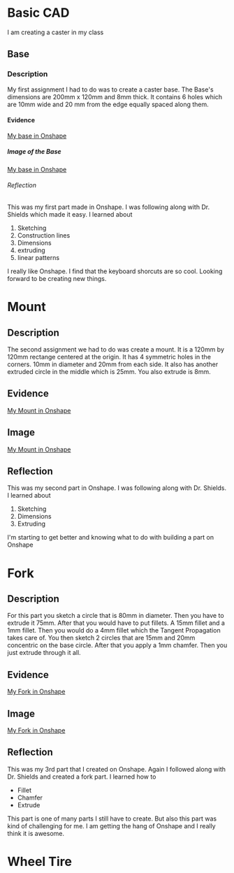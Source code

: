 # Basic CAD
I am creating a caster in my class
## Base
### Description
My first assignment I had to do was to create a caster base. The Base's dimensions are 200mm x 120mm and 8mm thick. It contains 6 holes which are 10mm wide and 20 mm from the edge equally spaced along them.
#### Evidence
[My base in Onshape](https://cvilleschools.onshape.com/documents/efb5fd0ad2c81a838d406cca/w/68ccbf6c7180e6312e6724d4/e/54b7e9e95570922b32e8a39d)
##### Image of the Base
[My base in Onshape](https://cvilleschools.onshape.com/documents/efb5fd0ad2c81a838d406cca/w/68ccbf6c7180e6312e6724d4/e/54b7e9e95570922b32e8a39d)
###### Reflection
This was my first part made in Onshape. I was following along with Dr. Shields which made it easy. I learned about
1. Sketching
2. Construction lines
3. Dimensions
4. extruding
5. linear patterns

I really like Onshape. I find that the keyboard shorcuts are so cool. Looking forward to be creating new things.
# Mount
## Description
The second assignment we had to do was create a mount. It is a 120mm by 120mm rectange centered at the origin. It has 4 symmetric holes in the corners. 10mm in diameter and 20mm from each side. It also has another extruded circle in the middle which is 25mm. You also extrude is 8mm.
## Evidence
[My Mount in Onshape](https://cvilleschools.onshape.com/documents/efb5fd0ad2c81a838d406cca/w/68ccbf6c7180e6312e6724d4/e/a0eb90c4e207365fa6456037)
## Image
[My Mount in Onshape](https://cvilleschools.onshape.com/documents/efb5fd0ad2c81a838d406cca/w/68ccbf6c7180e6312e6724d4/e/a0eb90c4e207365fa6456037)
## Reflection
This was my second part in Onshape. I was following along with Dr. Shields. I learned about
1. Sketching
2. Dimensions
3. Extruding

I'm starting to get better and knowing what to do with building a part on Onshape
# Fork
## Description
For this part you sketch a circle that is 80mm in diameter. Then you have to extrude it 75mm. After that you would have to put fillets. A 15mm fillet and a 1mm fillet. Then you would do a 4mm fillet which the Tangent Propagation takes care of. You then sketch 2 circles that are 15mm and 20mm concentric on the base circle. After that you apply a 1mm chamfer. Then you just extrude through it all.
## Evidence
[My Fork in Onshape](https://cvilleschools.onshape.com/documents/efb5fd0ad2c81a838d406cca/w/68ccbf6c7180e6312e6724d4/e/e71f3a2ca3f5195d1ea488c2)
## Image
[My Fork in Onshape](https://cvilleschools.onshape.com/documents/efb5fd0ad2c81a838d406cca/w/68ccbf6c7180e6312e6724d4/e/e71f3a2ca3f5195d1ea488c2)
## Reflection
This was my 3rd part that I created on Onshape. Again I followed along with Dr. Shields and created a fork part. I learned how to
- Fillet
- Chamfer
- Extrude

This part is one of many parts I still have to create. But also this part was kind of challenging for me. I am getting the hang of Onshape and I really think it is awesome.
# Wheel Tire
